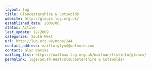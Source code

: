 ```yaml
---
layout: lug
title: Gloucestershire & Cotswolds
website: http://gloucs.lug.org.uk/
established_date: 2000/06
status: Active
last_update: 12/2009
categories: South-West
url: http://lug.org.uk/node/144
contact_address: mailto:glynd@walmore.com
contact: Glyn Davies
mailing_list: https://mailman.lug.org.uk/mailman/listinfo/gloucs/
permalink: lugs/South-West/Gloucestershire & Cotswolds/
---
```

